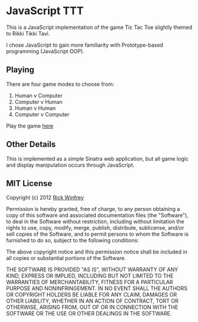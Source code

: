 JavaScript TTT
==============

This is a JavaScript implementation of the game Tic Tac Toe slightly themed to Rikki Tikki Tavi.

I chose JavaScript to gain more familiarity with Prototype-based programming (JavaScript OOP).

Playing
-------

There are four game modes to choose from:
1. Human v Computer
2. Computer v Human
3. Human v Human
4. Computer v Computer

Play the game [here](http://www.rickwinfrey.com)

Other Details
-------------

This is implemented as a simple Sinatra web application, but all game logic and display manipulation occurs through JavaScript.

MIT License
------

Copyright (c) 2012 [Rick Winfrey](http://rewinfrey.github.com)

Permission is hereby granted, free of charge, to any person obtaining a copy of this software and associated documentation files (the "Software"), to deal in the Software without restriction, including without limitation the rights to use, copy, modify, merge, publish, distribute, sublicense, and/or sell copies of the Software, and to permit persons to whom the Software is furnished to do so, subject to the following conditions:

The above copyright notice and this permission notice shall be included in all copies or substantial portions of the Software.

THE SOFTWARE IS PROVIDED "AS IS", WITHOUT WARRANTY OF ANY KIND, EXPRESS OR IMPLIED, INCLUDING BUT NOT LIMITED TO THE WARRANTIES OF MERCHANTABILITY, FITNESS FOR A PARTICULAR PURPOSE AND NONINFRINGEMENT. IN NO EVENT SHALL THE AUTHORS OR COPYRIGHT HOLDERS BE LIABLE FOR ANY CLAIM, DAMAGES OR OTHER LIABILITY, WHETHER IN AN ACTION OF CONTRACT, TORT OR OTHERWISE, ARISING FROM, OUT OF OR IN CONNECTION WITH THE SOFTWARE OR THE USE OR OTHER DEALINGS IN THE SOFTWARE.